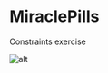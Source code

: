 # MiraclePills

Constraints exercise

![alt](https://cloud.githubusercontent.com/assets/19725508/24644249/5abf316e-18c7-11e7-8fdb-17b2cb671fb9.png)

